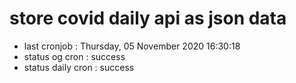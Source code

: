 # store covid daily api as json data

- last cronjob : Thursday, 05 November 2020 16:30:18
- status og cron : success
- status daily cron : success
      
      
